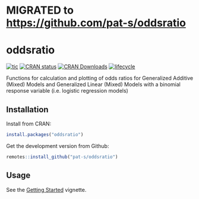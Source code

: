 # MIGRATED to https://github.com/pat-s/oddsratio

# oddsratio

<!-- badges: start -->

[![tic](https://github.com/pat-s/oddsratio/actions/workflows/tic.yml/badge.svg)](https://github.com/pat-s/oddsratio/actions/workflows/main.yml)
[![CRAN status](https://www.r-pkg.org/badges/version/oddsratio)](https://CRAN.R-project.org/package=oddsratio)
[![CRAN Downloads](https://cranlogs.r-pkg.org/badges/oddsratio)](https://cran.rstudio.com/web/packages/oddsratio/index.html)
[![lifecycle](https://img.shields.io/badge/lifecycle-stable-blue.svg)](https://www.tidyverse.org/lifecycle/#stable)

<!-- badges: end -->

Functions for calculation and plotting of odds ratios for Generalized Additive (Mixed) Models and Generalized Linear (Mixed) Models with a binomial response variable (i.e. logistic regression models)

## Installation

Install from CRAN:

```R
install.packages("oddsratio")
```

Get the development version from Github:

```R
remotes::install_github("pat-s/oddsratio")
```

## Usage

See the [Getting Started](https://pat-s.github.io/oddsratio/articles/oddsratio.html) vignette.
